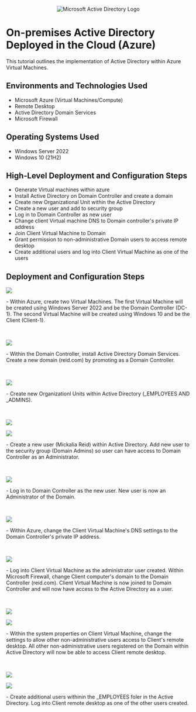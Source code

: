 <p align="center">
<img src="https://i.imgur.com/pU5A58S.png" alt="Microsoft Active Directory Logo"/>
</p>

<h1>On-premises Active Directory Deployed in the Cloud (Azure)</h1>
This tutorial outlines the implementation of Active Directory within Azure Virtual Machines.<br />



<h2>Environments and Technologies Used</h2>

- Microsoft Azure (Virtual Machines/Compute)
- Remote Desktop
- Active Directory Domain Services
- Microsoft Firewall 

<h2>Operating Systems Used </h2>

- Windows Server 2022
- Windows 10 (21H2)

<h2>High-Level Deployment and Configuration Steps</h2>

- Generate Virtual machines within azure
- Install Active Directory on Domain Controller and create a domain
- Create new Organizational Unit within the Active Directory
- Create a new user and add to security group
- Log in to Domain Controller as new user
- Change client Virtual machine DNS to Domain controller's private IP address
- Join Client Virtual Machine to Domain
- Grant permission to non-administrative Domain users to access remote desktop
- Create additional users and log into Client Virtual Machine as one of the users 

<h2>Deployment and Configuration Steps</h2>

<p>
<img src="https://i.imgur.com/xKa2jAv.png"/>
</p>
<p>
- Within Azure, create two Virtual Machines. The first Virtual Machine will be created using Windows Server 2022 and be the Domain Controller (DC-1). The second Virtual Machine will be created using Windows 10 and be the Client (Client-1).
</p>
<br />

<p>
<img src="https://i.imgur.com/37IXw8P.png"/>
</p>
<p> 
 - Within the Domain Controller, install Active Directory Domain Services. Create a new domain (reid.com) by promoting as a Domain Controller.  
</p>
<br />

<p>
<img src=https://i.imgur.com/YWX0xyA.png"/>
</p>
<p>
- Create new Organizationl Units within Active Directory (_EMPLOYEES AND _ADMINS). 
</p>
<br /> 

<p> 
<img src="https://i.imgur.com/4qtGCZ9.png"/>  
<p> 
<img src="https://i.imgur.com/Iarkokb.png"/> 
</p> 
<p> 
- Create a new user (Mickalia Reid) within Active Directory. Add new user to the security group (Domain Admins) so user can have access to Domain Controller as an Administrator. 
</p> 
<br /> 

<p> 
<img src="https://i.imgur.com/MujAORe.png"/> 
</p> 
<p> 
- Log in to Domain Controller as the new user. New user is now an Administrator of the Domain. 
</p> 
<br /> 

<p> 
<img src="https://i.imgur.com/v9u9hCM.png"/> 
</p> 
<p>  
- Within Azure, change the Client Virtual Machine's DNS settings to the Domain Controller's private IP address. 
</p> 
<br /> 

<p> 
<img src="https://i.imgur.com/ol9DjWZ.png"/> 
</p> 
<p> 
- Log into Client Virtual Machine as the administrator user created. Within Microsoft Firewall, change Client computer's domain to the Domain Controller (reid.com). Client Virtual Machine is now joined to Domain Controller and will now have access to the Active Directory as a user. 
</p>
<br /> 

<p> 
<img src="https://i.imgur.com/OmD5Nj7.png"/>  
<p> 
<img src=https://i.imgur.com/l9m3ZCO.png"/> 
</p> 
<p>
- Within the system properties on Client Virtual Machine, change the settings to allow other non-administrative users access to Client's remote desktop. All other non-administrative users registered on the Domain within Active Directory will now be able to access Client remote desktop. 
</p> 
<br /> 

<p> 
<img src="https://i.imgur.com/1orAcvT.png"/>  
<p> 
<img src="https://i.imgur.com/aFCCwRA.png"/> 
</p> 
<p> 
- Create additional users withinin the _EMPLOYEES foler in the Active Directory. Log into Client remote desktop as one of the other users created.

